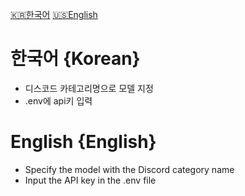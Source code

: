 [🇰🇷한국어](#한국어-Korean)
[🇺🇸English](#English-English)

# 한국어 {Korean}

- 디스코드 카테고리명으로 모델 지정
- .env에 api키 입력

# English {English}

- Specify the model with the Discord category name
- Input the API key in the .env file